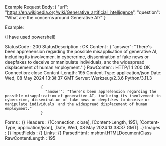 
Example Request Body:
{
    "url": "https://en.wikipedia.org/wiki/Generative_artificial_intelligence",
    "question": "What are the concerns around Generative AI?"
}

Example:

(I have used powershell)

StatusCode        : 200
StatusDescription : OK
Content           : {
                      "answer": "There's been apprehension regarding the possible misapplication of generative AI, including its involvement in cybercrime, dissemination of fake news or deepfakes to deceive or manipulate individuals, and the widespread displacement of human employment."
                    }
RawContent        : HTTP/1.1 200 OK
                    Connection: close
                    Content-Length: 195
                    Content-Type: application/json
                    Date: Wed, 08 May 2024 13:38:37 GMT
                    Server: Werkzeug/2.3.6 Python/3.11.3

                    {
                      "answer": "There's been apprehension regarding the possible misapplication of generative AI, including its involvement in cybercrime, dissemination of fake news or deepfakes to deceive or manipulate individuals, and the widespread displacement of human employment."
                    }
Forms             : {}
Headers           : {[Connection, close], [Content-Length, 195], [Content-Type, application/json], [Date, Wed, 08 May 2024 13:38:37 GMT]...}
Images            : {}
InputFields       : {}
Links             : {}
ParsedHtml        : mshtml.HTMLDocumentClass
RawContentLength  : 195
